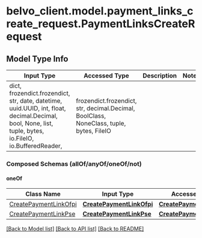 # belvo_client.model.payment_links_create_request.PaymentLinksCreateRequest

## Model Type Info
Input Type | Accessed Type | Description | Notes
------------ | ------------- | ------------- | -------------
dict, frozendict.frozendict, str, date, datetime, uuid.UUID, int, float, decimal.Decimal, bool, None, list, tuple, bytes, io.FileIO, io.BufferedReader,  | frozendict.frozendict, str, decimal.Decimal, BoolClass, NoneClass, tuple, bytes, FileIO |  | 

### Composed Schemas (allOf/anyOf/oneOf/not)
#### oneOf
Class Name | Input Type | Accessed Type | Description | Notes
------------- | ------------- | ------------- | ------------- | -------------
[CreatePaymentLinkOfpi](CreatePaymentLinkOfpi.md) | [**CreatePaymentLinkOfpi**](CreatePaymentLinkOfpi.md) | [**CreatePaymentLinkOfpi**](CreatePaymentLinkOfpi.md) |  | 
[CreatePaymentLinkPse](CreatePaymentLinkPse.md) | [**CreatePaymentLinkPse**](CreatePaymentLinkPse.md) | [**CreatePaymentLinkPse**](CreatePaymentLinkPse.md) |  | 

[[Back to Model list]](../../README.md#documentation-for-models) [[Back to API list]](../../README.md#documentation-for-api-endpoints) [[Back to README]](../../README.md)

